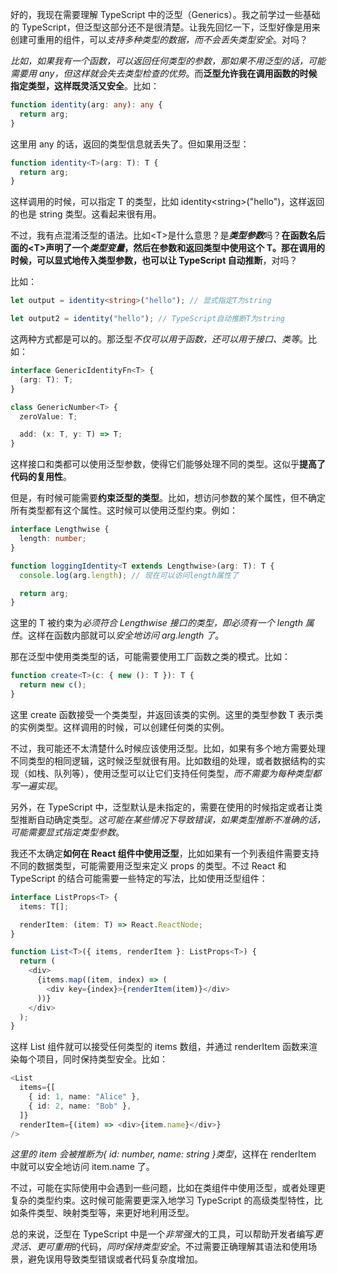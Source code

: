 好的，我现在需要理解 TypeScript 中的泛型（Generics）。我之前学过一些基础的 TypeScript，但泛型这部分还不是很清楚。让我先回忆一下，泛型好像是用来创建可重用的组件，可以*支持多种类型的数据，而不会丢失类型安全*。对吗？

*比如，如果我有一个函数，可以返回任何类型的参数，那如果不用泛型的话，可能需要用 any，但这样就会失去类型检查的优势*。而**泛型允许我在调用函数的时候指定类型，这样既灵活又安全**。比如：

```typescript
function identity(arg: any): any {
  return arg;
}
```

这里用 any 的话，返回的类型信息就丢失了。但如果用泛型：

```typescript
function identity<T>(arg: T): T {
  return arg;
}
```

这样调用的时候，可以指定 T 的类型，比如 identity\<string\>("hello")，这样返回的也是 string 类型。这看起来很有用。

不过，我有点混淆泛型的语法。比如\<T\>是什么意思？是***类型参数***吗？**在函数名后面的\<T\>声明了一个*类型变量*，然后在参数和返回类型中使用这个 T。那在调用的时候，可以显式地传入类型参数，也可以让 TypeScript 自动推断**，对吗？

比如：

```typescript
let output = identity<string>("hello"); // 显式指定T为string

let output2 = identity("hello"); // TypeScript自动推断T为string
```

这两种方式都是可以的。那泛型*不仅可以用于函数，还可以用于接口、类等*。比如：

```typescript
interface GenericIdentityFn<T> {
  (arg: T): T;
}

class GenericNumber<T> {
  zeroValue: T;

  add: (x: T, y: T) => T;
}
```

这样接口和类都可以使用泛型参数，使得它们能够处理不同的类型。这似乎**提高了代码的复用性**。

但是，有时候可能需要**约束泛型的类型**。比如，想访问参数的某个属性，但不确定所有类型都有这个属性。这时候可以使用泛型约束。例如：

```typescript
interface Lengthwise {
  length: number;
}

function loggingIdentity<T extends Lengthwise>(arg: T): T {
  console.log(arg.length); // 现在可以访问length属性了

  return arg;
}
```

这里的 T 被约束为*必须符合 Lengthwise 接口的类型，即必须有一个 length 属性*。这样在函数内部就可以*安全地访问 arg.length 了*。

那在泛型中使用类类型的话，可能需要使用工厂函数之类的模式。比如：

```typescript
function create<T>(c: { new (): T }): T {
  return new c();
}
```

这里 create 函数接受一个类类型，并返回该类的实例。这里的类型参数 T 表示类的实例类型。这样调用的时候，可以创建任何类的实例。

不过，我可能还不太清楚什么时候应该使用泛型。比如，如果有多个地方需要处理不同类型的相同逻辑，这时候泛型就很有用。比如数组的处理，或者数据结构的实现（如栈、队列等），使用泛型可以让它们支持任何类型，*而不需要为每种类型都写一遍实现*。

另外，在 TypeScript 中，泛型默认是未指定的，需要在使用的时候指定或者让类型推断自动确定类型。*这可能在某些情况下导致错误，如果类型推断不准确的话，可能需要显式指定类型参数*。

我还不太确定**如何在 React 组件中使用泛型**，比如如果有一个列表组件需要支持不同的数据类型，可能需要用泛型来定义 props 的类型。不过 React 和 TypeScript 的结合可能需要一些特定的写法，比如使用泛型组件：

```typescript
interface ListProps<T> {
  items: T[];

  renderItem: (item: T) => React.ReactNode;
}

function List<T>({ items, renderItem }: ListProps<T>) {
  return (
    <div>
      {items.map((item, index) => (
        <div key={index}>{renderItem(item)}</div>
      ))}
    </div>
  );
}
```

这样 List 组件就可以接受任何类型的 items 数组，并通过 renderItem 函数来渲染每个项目，同时保持类型安全。比如：

```typescript
<List
  items={[
    { id: 1, name: "Alice" },
    { id: 2, name: "Bob" },
  ]}
  renderItem={(item) => <div>{item.name}</div>}
/>
```

*这里的 item 会被推断为{ id: number, name: string }类型*，这样在 renderItem 中就可以安全地访问 item.name 了。

不过，可能在实际使用中会遇到一些问题，比如在类组件中使用泛型，或者处理更复杂的类型约束。这时候可能需要更深入地学习 TypeScript 的高级类型特性，比如条件类型、映射类型等，来更好地利用泛型。

总的来说，泛型在 TypeScript 中是一个*非常强大*的工具，可以帮助开发者编写*更灵活、更可重用*的代码，*同时保持类型安全*。不过需要正确理解其语法和使用场景，避免误用导致类型错误或者代码复杂度增加。
